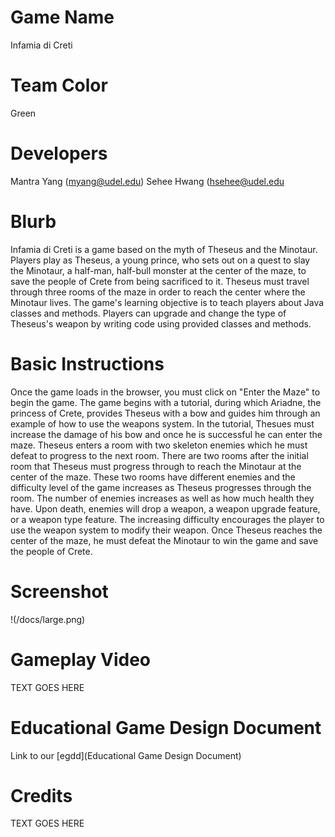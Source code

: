 # Game Name

Infamia di Creti

# Team Color

Green

# Developers

Mantra Yang (myang@udel.edu)
Sehee Hwang (hsehee@udel.edu

# Blurb

Infamia di Creti is a game based on the myth of Theseus and the Minotaur. Players play as Theseus, a young prince, who sets out on a quest to slay the Minotaur, a half-man, half-bull monster at the center of the maze, to save the people of Crete from being sacrificed to it. Theseus must travel through three rooms of the maze in order to reach the center where the Minotaur lives. The game's learning objective is to teach players about Java classes and methods. Players can upgrade and change the type of Theseus's weapon by writing code using provided classes and methods. 

# Basic Instructions

Once the game loads in the browser, you must click on "Enter the Maze" to begin the game. The game begins with a tutorial, during which Ariadne, the princess of Crete, provides Theseus with a bow and guides him through an example of how to use the weapons system. In the tutorial, Thesues must increase the damage of his bow and once he is successful he can enter the maze. Theseus enters a room with two skeleton enemies which he must defeat to progress to the next room. There are two rooms after the initial room that Theseus must progress through to reach the Minotaur at the center of the maze. These two rooms have different enemies and the difficulty level of the game increases as Theseus progresses through the room. The number of enemies increases as well as how much health they have. Upon death, enemies will drop a weapon, a weapon upgrade feature, or a weapon type feature. The increasing difficulty encourages the player to use the weapon system to modify their weapon. Once Theseus reaches the center of the maze, he must defeat the Minotaur to win the game and save the people of Crete.

# Screenshot

!(/docs/large.png)

# Gameplay Video

TEXT GOES HERE

# Educational Game Design Document

Link to our [egdd](Educational Game Design Document)

# Credits

TEXT GOES HERE
